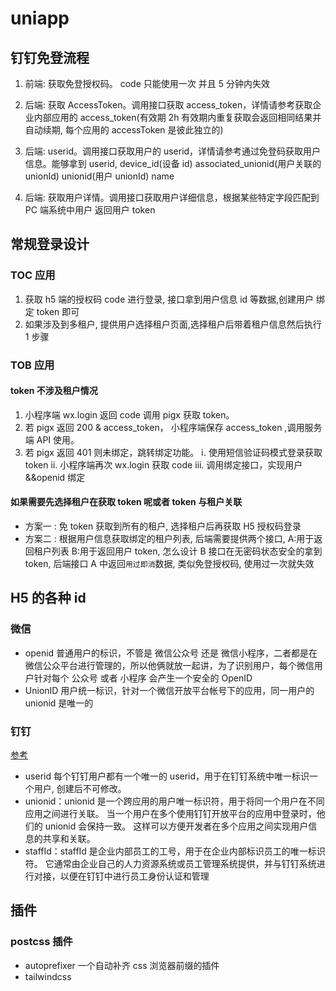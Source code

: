 # uniapp

## 钉钉免登流程

1. 前端: 获取免登授权码。 code 只能使用一次 并且 5 分钟内失效

2. 后端: 获取 AccessToken。调用接口获取 access_token，详情请参考获取企业内部应用的 access_token(有效期 2h 有效期内重复获取会返回相同结果并自动续期, 每个应用的 accessToken 是彼此独立的)

3. 后端: userid。调用接口获取用户的 userid，详情请参考通过免登码获取用户信息。能够拿到 userid, device_id(设备 id) associated_unionid(用户关联的 unionId) unionid(用户 unionId) name

4. 后端: 获取用户详情。调用接口获取用户详细信息，根据某些特定字段匹配到 PC 端系统中用户 返回用户 token

## 常规登录设计

### TOC 应用

1. 获取 h5 端的授权码 code 进行登录, 接口拿到用户信息 id 等数据,创建用户 绑定 token 即可
2. 如果涉及到多租户, 提供用户选择租户页面,选择租户后带着租户信息然后执行 1 步骤

### TOB 应用

#### token 不涉及租户情况

1. 小程序端 wx.login 返回 code 调用 pigx 获取 token。
2. 若 pigx 返回 200 & access_token， 小程序端保存 access_token ,调用服务端 API 使用。
3. 若 pigx 返回 401 则未绑定，跳转绑定功能。
   ⅰ. 使用短信验证码模式登录获取 token
   ⅱ. 小程序端再次 wx.login 获取 code
   ⅲ. 调用绑定接口，实现用户&&openid 绑定

#### 如果需要先选择租户在获取 token 呢或者 token 与租户关联

- 方案一 : 免 token 获取到所有的租户, 选择租户后再获取 H5 授权码登录
- 方案二 : 根据用户信息获取绑定的租户列表, 后端需要提供两个接口, A:用于返回租户列表 B:用于返回用户 token, 怎么设计 B 接口在无密码状态安全的拿到 token, 后端接口 A 中返回`用过即消`数据, 类似免登授权码, 使用过一次就失效

## H5 的各种 id

### 微信

- openid 普通用户的标识，不管是 微信公众号 还是 微信小程序，二者都是在微信公众平台进行管理的，所以他俩就放一起讲，为了识别用户，每个微信用户针对每个 公众号 或者 小程序 会产生一个安全的 OpenID
- UnionID 用户统一标识，针对一个微信开放平台帐号下的应用，同一用户的 unionid 是唯一的

### 钉钉

<a href="https://open.dingtalk.com/document/orgapp/basic-concepts">参考</a>

- userid 每个钉钉用户都有一个唯一的 userid，用于在钉钉系统中唯一标识一个用户, 创建后不可修改。
- unionid：unionid 是一个跨应用的用户唯一标识符，用于将同一个用户在不同应用之间进行关联。 当一个用户在多个使用钉钉开放平台的应用中登录时，他们的 unionid 会保持一致。 这样可以方便开发者在多个应用之间实现用户信息的共享和关联。
- staffId：staffId 是企业内部员工的工号，用于在企业内部标识员工的唯一标识符。 它通常由企业自己的人力资源系统或员工管理系统提供，并与钉钉系统进行对接，以便在钉钉中进行员工身份认证和管理

## 插件

### postcss 插件

- autoprefixer 一个自动补齐 css 浏览器前缀的插件
- tailwindcss
